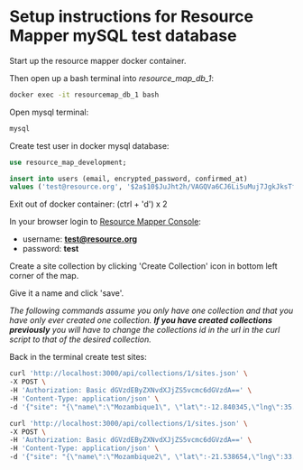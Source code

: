 # Setup instructions for Resource Mapper mySQL test database

Start up the resource mapper docker container.

Then open up a bash terminal into *resource_map_db_1*:
```bash
docker exec -it resourcemap_db_1 bash
```

Open mysql terminal:
```bash
mysql
```

Create test user in docker mysql database:
```sql
use resource_map_development;

insert into users (email, encrypted_password, confirmed_at)
values ('test@resource.org', '$2a$10$JuJht2h/VAGQVa6CJ6Li5uMuj7JgkJksTfFpcd4XlFPsjy10QAOEi', '2017-11-20 13:08:19');
```

Exit out of docker container: (ctrl + 'd') x 2

In your browser login to [Resource Mapper Console](http://localhost:3000/en):
- username: **test@resource.org**
- password: **test**

Create a site collection by clicking 'Create Collection' icon in bottom left corner of the map.

Give it a name and click 'save'.

*The following commands assume you only have one collection and that you have only ever created one collection. __If you have created collections previously__ you will have to change the collections id in the url in the curl script to that of the desired collection.*

Back in the terminal create test sites:
```bash
curl 'http://localhost:3000/api/collections/1/sites.json' \
-X POST \
-H 'Authorization: Basic dGVzdEByZXNvdXJjZS5vcmc6dGVzdA==' \
-H 'Content-Type: application/json' \
-d '{"site": "{\"name\":\"Mozambique1\", \"lat\":-12.840345,\"lng\":35.396875}"}'

curl 'http://localhost:3000/api/collections/1/sites.json' \
-X POST \
-H 'Authorization: Basic dGVzdEByZXNvdXJjZS5vcmc6dGVzdA==' \
-H 'Content-Type: application/json' \
-d '{"site": "{\"name\":\"Mozambique2\", \"lat\":-21.538654,\"lng\":33.291775}"}'
```